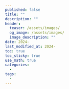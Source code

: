 ```yaml
---
published: false
title: ""
description: ""
header:
  teaser: /assets/images/
  og_image: /assets/images/
  image_description: ""
date: 2024-
last_modified_at: 2024-
toc: true
toc_sticky: true
use_math: true
categories:
  - 
tags:
  - 
---
```


[//]: # (작성 양식)
[//]: # (# 마크다운: kramdown)
[//]: # (# 수식 예시 => 수식이 필요할 경우에만 작성:  $$y = f&#40;z&#41; = f\left&#40;\sum_{i=1}^n w_i x_i + b\right&#41;$$)
[//]: # (# 언어: 한글)
[//]: # (# 참고문헌: 실제 존재하는 논문들을 형식에 맞게 기재)